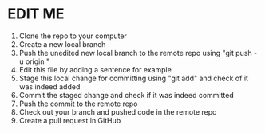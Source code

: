 # EDIT ME

1. Clone the repo to your computer
2. Create a new local branch
3. Push the unedited new local branch to the remote repo using "git push -u origin <insert-branch-name-here>"
4. Edit this file by adding a sentence for example
5. Stage this local change for committing using "git add" and check of it was indeed added
6. Commit the staged change and check if it was indeed committed
7. Push the commit to the remote repo
8. Check out your branch and pushed code in the remote repo
9. Create a pull request in GitHub
